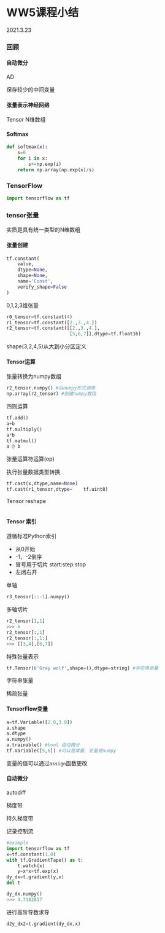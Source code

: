 # WW5课程小结

2021.3.23

### 回顾

#### 自动微分

AD	

保存较少的中间变量

#### 张量表示神经网络

Tensor N维数组

#### Softmax

```python
def softmax(x):
    s=0
    for i in x:
        s+=np.exp(i)
    return np.array(np.exp(x)/s)
```

### TensorFlow

```python
import tensorflow as tf
```

### tensor张量

实质是具有统一类型的N维数组

#### 张量创建

```python
tf.constant(
    value,
    dtype=None,
    shape=None, 
    name='Const',
    verify_shape=False
)
```

0,1,2,3维张量

```python
r0_tensor=tf.constant(4)
r1_tensor=tf.constant([2.,3.,4.])
r2_tensor=tf.constant([[2.,3.,4.],
                       [5,6,7]],dtype=tf.float16)		
```

shape(3,2,4,5)从大到小分区定义

#### Tensor运算

张量转换为numpy数组

```python
r2_tensor.numpy() #以numpy形式调用
np.array(r2_tensor) #创建numpy数组
```

四则运算

```python
tf.add()
a+b
tf.multiply()
a*b
tf.matmul()
a @ b
```

张量运算符运算(op)

执行张量数据类型转换

```py
tf.cast(x,dtype,name=None)
tf.cast(r1_tensor,dtype=	tf.uint8)
```

Tensor reshape

```python

```

#### Tensor 索引

遵循标准Python索引

+ 从0开始
+ -1，-2倒序
+ 冒号用于切片 start:step:stop
+ 左闭右开

单轴

```python
r3_tensor[::-1].numpy()
```

多轴切片

```python
r2_tensor[1,1]
>>> 6
r2_tensor[:,1]
r2_tensor[:,1:]
>>> [[3,4],[6,7]]
```

特殊张量表示

```python
tf.Tensor(b'Gray wolf',shape=(),dtype=string) #字符串张量
```

字符串张量

稀疏张量

#### TensorFlow变量

```python
a=tf.Variable([2.0,3.0])
a.shape
a.dtype
a.numpy()
a.trainable() #bool 自动微分
tf.Variable([5,6]) #可以是常量、变量或numpy
```

变量的值可以通过`assign`函数更改

#### 自动微分

autodiff

梯度带

持久梯度带

记录控制流

```python
#example
import tensorflow as tf 
x=tf.constant(1.0)
with tf.GradientTape() as t:
    t.watch(x)
    y=x*x+tf.exp(x)
dy_dx=t.gradient(y,x)
del t

dy_dx.numpy()
>>> 4.7182817
```

进行高阶导数求导

```python
d2y_dx2=t.gradient(dy_dx,x)
```

​													


